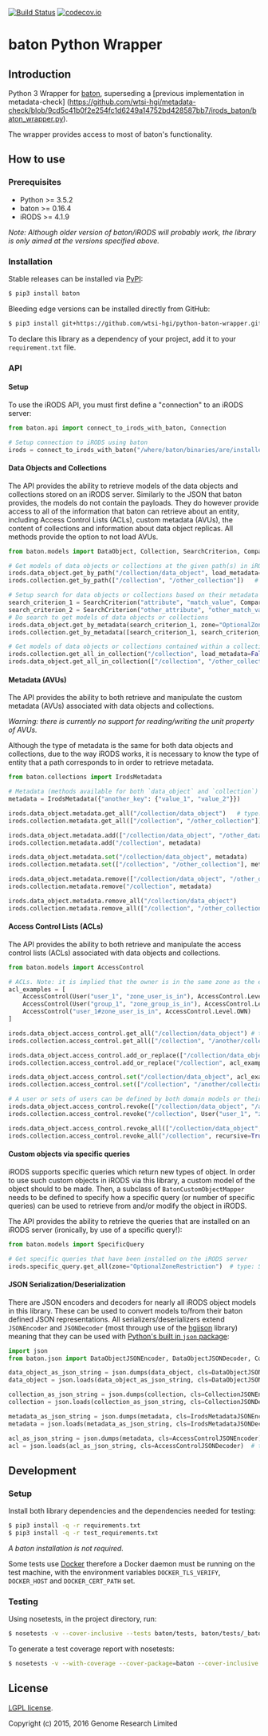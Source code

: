 [![Build Status](https://travis-ci.org/wtsi-hgi/python-common.svg)](https://travis-ci.org/wtsi-hgi/python-baton-wrapper)
[![codecov.io](https://codecov.io/gh/wtsi-hgi/python-baton-wrapper/graph/badge.svg)](https://codecov.io/github/wtsi-hgi/python-baton-wrapper)
# baton Python Wrapper


## Introduction
Python 3 Wrapper for [baton](https://github.com/wtsi-npg/baton), superseding a [previous implementation in 
metadata-check]
(https://github.com/wtsi-hgi/metadata-check/blob/9cd5c41b0f2e254fc1d6249a14752bd428587bb7/irods_baton/baton_wrapper.py).

The wrapper provides access to most of baton's functionality.


## How to use
### Prerequisites
- Python >= 3.5.2
- baton >= 0.16.4
- iRODS >= 4.1.9

*Note: Although older version of baton/iRODS will probably work, the library is only aimed at the versions specified
above.*

### Installation
Stable releases can be installed via [PyPI](https://pypi.python.org/pypi?name=baton&:action=display):
```bash
$ pip3 install baton
```

Bleeding edge versions can be installed directly from GitHub:
```bash
$ pip3 install git+https://github.com/wtsi-hgi/python-baton-wrapper.git@<commit_id_or_branch_or_tag>#egg=baton
```

To declare this library as a dependency of your project, add it to your `requirement.txt` file.


### API
#### Setup
To use the iRODS API, you must first define a "connection" to an iRODS server:
```python
from baton.api import connect_to_irods_with_baton, Connection

# Setup connection to iRODS using baton
irods = connect_to_irods_with_baton("/where/baton/binaries/are/installed/", skip_baton_binaries_validation=False) # type: Connection
```

#### Data Objects and Collections
The API provides the ability to retrieve models of the data objects and collections stored on an iRODS server. Similarly 
to the JSON that baton provides, the models do not contain the payloads. They do however provide access to all of the 
information that baton can retrieve about an entity, including Access Control Lists (ACLs), custom metadata (AVUs),
the content of collections and information about data object replicas. All methods provide the option to not load AVUs.
```python
from baton.models import DataObject, Collection, SearchCriterion, ComparisonOperator

# Get models of data objects or collections at the given path(s) in iRODS
irods.data_object.get_by_path("/collection/data_object", load_metadata=False)    # type: DataObject:
irods.collection.get_by_path(["/collection", "/other_collection"])   # type: Sequence[Collection]:

# Setup search for data objects or collections based on their metadata
search_criterion_1 = SearchCriterion("attribute", "match_value", ComparisonOperator.EQUALS)
search_criterion_2 = SearchCriterion("other_attribute", "other_match_value", ComparisonOperator.LESS_THAN)
# Do search to get models of data objects or collections
irods.data_object.get_by_metadata(search_criterion_1, zone="OptionalZoneRestriction")   # type: Sequence[DataObject]
irods.collection.get_by_metadata([search_criterion_1, search_criterion_2], load_metadata=False)   # type: Sequence[Collection]

# Get models of data objects or collections contained within a collection(s)
irods.collection.get_all_in_collection("/collection", load_metadata=False)    # type: Sequence[Collection]
irods.data_object.get_all_in_collection(["/collection", "/other_collection"])   # type: Sequence[DataObject]
```

#### Metadata (AVUs)
The API provides the ability to both retrieve and manipulate the custom metadata (AVUs) associated with data objects and
collections.

*Warning: there is currently no support for reading/writing the unit property of AVUs.*

Although the type of metadata is the same for both data objects and collections, due to the way iRODS works, it is 
necessary to know the type of entity that a path corresponds to in order to retrieve metadata. 
```python
from baton.collections import IrodsMetadata

# Metadata (methods available for both `data_object` and `collection`)
metadata = IrodsMetadata({"another_key": {"value_1", "value_2"}})

irods.data_object.metadata.get_all("/collection/data_object")   # type: IrodsMetadata
irods.collection.metadata.get_all(["/collection", "/other_collection"])   # type: Sequence[IrodsMetadata]

irods.data_object.metadata.add(["/collection/data_object", "/other_data_object"], metadata)
irods.collection.metadata.add("/collection", metadata)

irods.data_object.metadata.set("/collection/data_object", metadata)
irods.collection.metadata.set(["/collection", "/other_collection"], metadata)

irods.data_object.metadata.remove(["/collection/data_object", "/other_data_object"], metadata)
irods.collection.metadata.remove("/collection", metadata)

irods.data_object.metadata.remove_all("/collection/data_object")
irods.collection.metadata.remove_all(["/collection", "/other_collection"])
```

#### Access Control Lists (ACLs)
The API provides the ability to both retrieve and manipulate the access control lists (ACLs) associated with data 
objects and collections.
```python
from baton.models import AccessControl

# ACLs. Note: it is implied that the owner is in the same zone as the entity to which the access control is applied
acl_examples = [
    AccessControl(User("user_1", "zone_user_is_in"), AccessControl.Level.READ),
    AccessControl(User("group_1", "zone_group_is_in"), AccessControl.Level.WRITE),
    AccessControl("user_1#zone_user_is_in", AccessControl.Level.OWN)
]

irods.data_object.access_control.get_all("/collection/data_object") # type: Set[AccessControl]
irods.collection.access_control.get_all(["/collection", "/another/collection"])  # type: List[Set[AccessControl]]

irods.data_object.access_control.add_or_replace(["/collection/data_object", "/another/data_object"], acl_examples[0])
irods.collection.access_control.add_or_replace("/collection", acl_examples, recursive=True)

irods.data_object.access_control.set("/collection/data_object", acl_examples[1])
irods.collection.access_control.set(["/collection", "/another/collection"], acl_examples[0], recursive=False)

# A user or sets of users can be defined by both domain models or their string representations
irods.data_object.access_control.revoke(["/collection/data_object", "/another/data_object"], ["user_1#zone_user_is_in", "user_2#zone_user_is_in"])
irods.collection.access_control.revoke("/collection", User("user_1", "zone_user_is_in"), recursive=True)

irods.data_object.access_control.revoke_all(["/collection/data_object", "/another/data_object"])
irods.collection.access_control.revoke_all("/collection", recursive=True)
```

#### Custom objects via specific queries
iRODS supports specific queries which return new types of object. In order to use such custom objects in iRODS via this
library, a custom model of the object should to be made. Then, a subclass of `BatonCustomObjectMapper` needs to be 
defined to specify how a specific query (or number of specific queries) can be used to retrieve from and/or modify the
object in iRODS.

The API provides the ability to retrieve the queries that are installed on an iRODS server (ironically, by use of a 
specific query!):
```python
from baton.models import SpecificQuery

# Get specific queries that have been installed on the iRODS server
irods.specific_query.get_all(zone="OptionalZoneRestriction")  # type: Sequence[SpecificQuery]
```

#### JSON Serialization/Deserialization
There are JSON encoders and decoders for nearly all iRODS object models in this library. These can be used to convert 
models to/from their baton defined JSON representations. All serializers/deserializers extend `JSONEncoder` and
`JSONDecoder` (most through use of the [hgijson](https://github.com/wtsi-hgi/python-json/) library) meaning that they 
can be used with [Python's built in `json` package](https://docs.python.org/3/library/json.html):
```python
import json
from baton.json import DataObjectJSONEncoder, DataObjectJSONDecoder, CollectionJSONEncoder, CollectionJSONDecoder, IrodsMetadataJSONEncoder, IrodsMetadataJSONDecoder, AccessControlJSONEncoder, AccessControlJSONDecoder

data_object_as_json_string = json.dumps(data_object, cls=DataObjectJSONEncoder)     # type: str
data_object = json.loads(data_object_as_json_string, cls=DataObjectJSONDecoder)     # type: DataObject

collection_as_json_string = json.dumps(collection, cls=CollectionJSONEncoder)   # type: str
collection = json.loads(collection_as_json_string, cls=CollectionJSONDecoder)   # type: Collection

metadata_as_json_string = json.dumps(metadata, cls=IrodsMetadataJSONEncoder)    # type: str
metadata = json.loads(metadata_as_json_string, cls=IrodsMetadataJSONDecoder)    # type: IrodsMetadata

acl_as_json_string = json.dumps(metadata, cls=AccessControlJSONEncoder)     # type: str
acl = json.loads(acl_as_json_string, cls=AccessControlJSONDecoder)  # type: List[AccessControl]
```


## Development
### Setup
Install both library dependencies and the dependencies needed for testing:
```bash
$ pip3 install -q -r requirements.txt
$ pip3 install -q -r test_requirements.txt
```
*A baton installation is not required.*

Some tests use [Docker](https://www.docker.com) therefore a Docker daemon must be running on the test machine, with the 
environment variables `DOCKER_TLS_VERIFY`, `DOCKER_HOST` and `DOCKER_CERT_PATH` set.

### Testing
Using nosetests, in the project directory, run:
```bash
$ nosetests -v --cover-inclusive --tests baton/tests, baton/tests/_baton
```

To generate a test coverage report with nosetests:
```bash
$ nosetests -v --with-coverage --cover-package=baton --cover-inclusive --tests baton/tests, baton/tests/_baton
```


## License
[LGPL license](LICENSE.txt).

Copyright (c) 2015, 2016 Genome Research Limited

